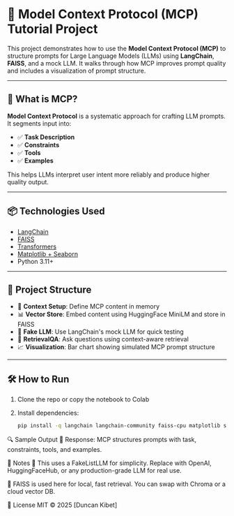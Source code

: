 # 🧠 Model Context Protocol (MCP) Tutorial Project

This project demonstrates how to use the **Model Context Protocol (MCP)** to structure prompts for Large Language Models (LLMs) using **LangChain**, **FAISS**, and a mock LLM. It walks through how MCP improves prompt quality and includes a visualization of prompt structure.

---

## 🚀 What is MCP?

**Model Context Protocol** is a systematic approach for crafting LLM prompts. It segments input into:
- ✅ **Task Description**
- ✅ **Constraints**
- ✅ **Tools**
- ✅ **Examples**

This helps LLMs interpret user intent more reliably and produce higher quality output.

---

## 📦 Technologies Used

- [LangChain](https://github.com/langchain-ai/langchain)
- [FAISS](https://github.com/facebookresearch/faiss)
- [Transformers](https://huggingface.co/docs/transformers)
- [Matplotlib + Seaborn](https://seaborn.pydata.org/)
- Python 3.11+

---

## 📂 Project Structure

- 📝 **Context Setup**: Define MCP content in memory
- 📊 **Vector Store**: Embed content using HuggingFace MiniLM and store in FAISS
- 🤖 **Fake LLM**: Use LangChain's mock LLM for quick testing
- 🔎 **RetrievalQA**: Ask questions using context-aware retrieval
- 📈 **Visualization**: Bar chart showing simulated MCP prompt structure

---

## 🛠️ How to Run

1. Clone the repo or copy the notebook to Colab
2. Install dependencies:

   ```bash
   pip install -q langchain langchain-community faiss-cpu matplotlib seaborn


🔍 Sample Output
🧠 Response: MCP structures prompts with task, constraints, tools, and examples.

📌 Notes
🔧 This uses a FakeListLLM for simplicity. Replace with OpenAI, HuggingFaceHub, or any production-grade LLM for real use.

🧪 FAISS is used here for local, fast retrieval. You can swap with Chroma or a cloud vector DB.

📄 License
MIT © 2025 [Duncan Kibet]

